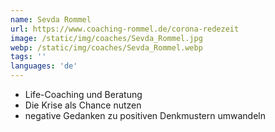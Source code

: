 ```yaml
---
name: Sevda Rommel
url: https://www.coaching-rommel.de/corona-redezeit
image: /static/img/coaches/Sevda_Rommel.jpg
webp: /static/img/coaches/Sevda_Rommel.webp
tags: ''
languages: 'de'
---
```


<ul><li>Life-Coaching und Beratung</li><li>Die Krise als Chance nutzen</li><li>negative Gedanken zu positiven Denkmustern umwandeln</li></ul>